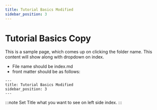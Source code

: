 ```yaml
---
title: Tutorial Basics Modified
sidebar_position: 3
---
```


# Tutorial Basics Copy

This is a sample page, which comes up on clicking the folder name.
This content will show along with dropdown on index.

- File name should be index.md
- front matter should be as follows:
```
---
title: Tutorial Basics Modified
sidebar_position: 3
---
```
:::note
Set Title what you want to see on left side index.
:::